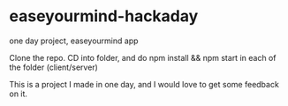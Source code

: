 # easeyourmind-hackaday
one day project, easeyourmind app

Clone the repo.
CD into folder, and do npm install && npm start in each of the folder (client/server)

This is a project I made in one day, and I would love to get some feedback on it. 
